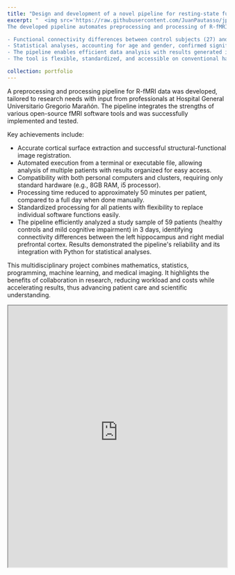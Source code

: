 ```yaml
---
title: "Design and development of a novel pipeline for resting-state functional magnetic resonance imaging processing"
excerpt: "  <img src='https://raw.githubusercontent.com/JuanPautasso/jp-info/master/images/image_24.jpg'>
The developed pipeline automates preprocessing and processing of R-fMRI data to analyze functional connectivity, particularly in the Default Mode Network (DMN). Key outcomes include:

- Functional connectivity differences between control subjects (27) and patients with mild cognitive impairment (32) were identified, specifically reduced connectivity between the left hippocampus and right medial prefrontal cortex.
- Statistical analyses, accounting for age and gender, confirmed significant differences (p < 0.05 after Bonferroni correction).
- The pipeline enables efficient data analysis with results generated in approximately 50 minutes per subject, a significant improvement over manual methods.
- The tool is flexible, standardized, and accessible on conventional hardware, promoting widespread usability and reducing workload and costs for researchers and clinicians."

collection: portfolio
---
```


A preprocessing and processing pipeline for R-fMRI data was developed, tailored to research needs with input from professionals at Hospital General Universitario Gregorio Marañón. The pipeline integrates the strengths of various open-source fMRI software tools and was successfully implemented and tested.

Key achievements include:

- Accurate cortical surface extraction and successful structural-functional image registration.
- Automated execution from a terminal or executable file, allowing analysis of multiple patients with results organized for easy access.
- Compatibility with both personal computers and clusters, requiring only standard hardware (e.g., 8GB RAM, i5 processor).
- Processing time reduced to approximately 50 minutes per patient, compared to a full day when done manually.
- Standardized processing for all patients with flexibility to replace individual software functions easily.
- The pipeline efficiently analyzed a study sample of 59 patients (healthy controls and mild cognitive impairment) in 3 days, identifying connectivity differences between the left hippocampus and right medial prefrontal cortex. Results demonstrated the pipeline's reliability and its integration with Python for statistical analyses.

This multidisciplinary project combines mathematics, statistics, programming, machine learning, and medical imaging. It highlights the benefits of collaboration in research, reducing workload and costs while accelerating results, thus advancing patient care and scientific understanding.

<iframe src="https://raw.githubusercontent.com/JuanPautasso/jp-info/master/files/Presentation_TFM.pdf" width="100%" height="600px"></iframe>
